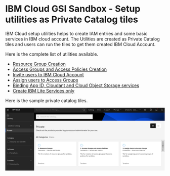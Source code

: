 # IBM Cloud GSI Sandbox - Setup utilities as Private Catalog tiles

IBM Cloud setup utilities helps to create IAM entries and some basic services in IBM cloud account. The Utilities are created as Private Catalog tiles and users can run the tiles to get them created IBM Cloud Account.

Here is the complete list of utilities available. 

- [Resource Group Creation](terraform/01-rg)  
- [Access Groups and Access Policies Creation](terraform/02-ag-accesspolicies)  
- [Invite users to IBM Cloud Account](terraform/03-invite-users)  
- [Assign users to Access Groups](terraform/04-ag-users)  
- [Binding App ID, Cloudant and Cloud Object Storage services](terraform/05-cloud-managed-services)  
- [Create IBM Lite Services only](terraform/06-ibmcloudlite)  


Here is the sample private catalog tiles. 

<img src="images/00-tiles.png" width="900" title="Issue" bordercolor=green>
